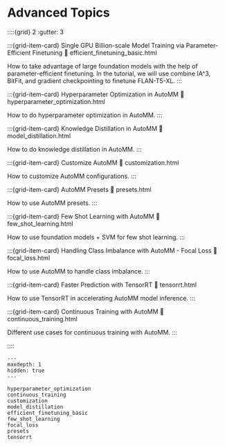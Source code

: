 # Advanced Topics

::::{grid} 2
  :gutter: 3

:::{grid-item-card} Single GPU Billion-scale Model Training via Parameter-Efficient Finetuning
  :link: efficient_finetuning_basic.html

  How to take advantage of large foundation models with the help of parameter-efficient finetuning.
  In the tutorial, we will use combine IA^3, BitFit, and gradient checkpointing to finetune FLAN-T5-XL.
:::

:::{grid-item-card} Hyperparameter Optimization in AutoMM
  :link: hyperparameter_optimization.html

  How to do hyperparameter optimization in AutoMM.
:::

:::{grid-item-card} Knowledge Distillation in AutoMM
  :link: model_distillation.html

  How to do knowledge distillation in AutoMM.
:::

:::{grid-item-card} Customize AutoMM
  :link: customization.html

  How to customize AutoMM configurations.
:::

:::{grid-item-card} AutoMM Presets
  :link: presets.html

  How to use AutoMM presets.
:::

:::{grid-item-card} Few Shot Learning with AutoMM
  :link: few_shot_learning.html

  How to use foundation models + SVM for few shot learning.
:::

:::{grid-item-card} Handling Class Imbalance with AutoMM - Focal Loss
  :link: focal_loss.html

  How to use AutoMM to handle class imbalance.
:::

:::{grid-item-card} Faster Prediction with TensorRT
  :link: tensorrt.html

  How to use TensorRT in accelerating AutoMM model inference.
:::

:::{grid-item-card} Continuous Training with AutoMM
  :link: continuous_training.html

  Different use cases for continuous training with AutoMM.
:::

::::

```{toctree}
---
maxdepth: 1
hidden: true
---

hyperparameter_optimization
continuous_training
customization
model_distillation
efficient_finetuning_basic
few_shot_learning
focal_loss
presets
tensorrt
```
